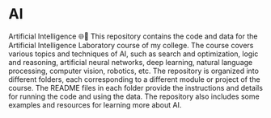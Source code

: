 # AI
Artificial Intelligence 🌐🤖
This repository contains the code and data for the Artificial Intelligence Laboratory course of my college. The course covers various topics and techniques of AI, such as search and optimization, logic and reasoning, artificial neural networks, deep learning, natural language processing, computer vision, robotics, etc. The repository is organized into different folders, each corresponding to a different module or project of the course. The README files in each folder provide the instructions and details for running the code and using the data. The repository also includes some examples and resources for learning more about AI.
 
  

